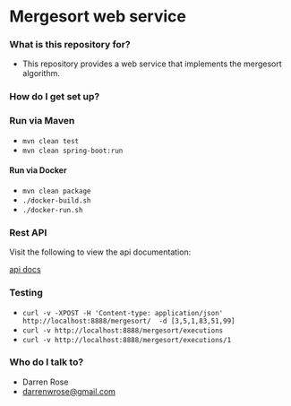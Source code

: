 # Mergesort web service #

### What is this repository for? ###

* This repository provides a web service that implements the mergesort algorithm.

### How do I get set up? ###

### Run via Maven

* `mvn clean test`
* `mvn clean spring-boot:run`

#### Run via Docker
* `mvn clean package`
* `./docker-build.sh`
* `./docker-run.sh`

### Rest API

Visit the following to view the api documentation:

[api docs](http://localhost:8888/swagger-ui.html)

### Testing

* `curl -v -XPOST -H 'Content-type: application/json' http://localhost:8888/mergesort/  -d [3,5,1,83,51,99]`
* `curl -v http://localhost:8888/mergesort/executions`
* `curl -v http://localhost:8888/mergesort/executions/1`

### Who do I talk to? ###

* Darren Rose
* darrenwrose@gmail.com
